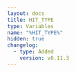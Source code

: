 ```yaml
---
layout: docs
title: HIT_TYPE
type: Variables
name: "%HIT_TYPE%"
hidden: true
changelog:
  - type: Added
    version: v0.11.3
---
```

